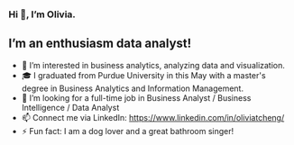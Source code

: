 ### Hi 👋, I’m Olivia.

## I’m an enthusiasm data analyst!
- 👀 I’m interested in business analytics, analyzing data and visualization.
- 🎓 I graduated from Purdue University in this May with a master's degree in Business Analytics and Information Management.
- 💞️ I’m looking for a full-time job in Business Analyst / Business Intelligence / Data Analyst
- 📫 Connect me via LinkedIn: https://www.linkedin.com/in/oliviatcheng/
- ⚡ Fun fact: I am a dog lover and a great bathroom singer!
<!---
<a href="https://github.com/olivia-cheng">
  <img align="center" src="https://github-readme-stats.vercel.app/api/top-langs/?username=olivia-cheng&theme=light&hide_langs_below=1" />
</a>
--->

<!---
olivia-cheng/olivia-cheng is a ✨ special ✨ repository because its `README.md` (this file) appears on your GitHub profile.
You can click the Preview link to take a look at your changes.
--->
